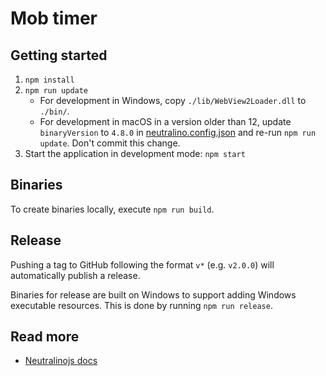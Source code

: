 # Mob timer

## Getting started

1. `npm install`
1. `npm run update`
    - For development in Windows, copy `./lib/WebView2Loader.dll` to `./bin/`.
    - For development in macOS in a version older than 12, update `binaryVersion` to `4.8.0` in [neutralino.config.json](./neutralino.config.json) and re-run `npm run update`. Don't commit this change.
1. Start the application in development mode: `npm start`

## Binaries

To create binaries locally, execute `npm run build`.

## Release

Pushing a tag to GitHub following the format `v*` (e.g. `v2.0.0`) will automatically publish a release.

Binaries for release are built on Windows to support adding Windows executable resources. This is done by running `npm run release`.

## Read more

-   [Neutralinojs docs](https://neutralino.js.org/docs/)
